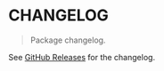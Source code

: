 # CHANGELOG

> Package changelog.

See [GitHub Releases](https://github.com/stdlib-js/stats-base-dists-levy-entropy/releases) for the changelog.